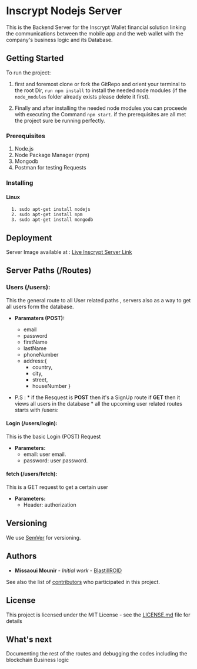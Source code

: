 # Inscrypt Nodejs Server

This is the Backend Server for the Inscrypt Wallet financial solution linking the communications between the mobile app and the web wallet with the company's business logic and its Database.

## Getting Started

To run the project:
1. first and foremost clone or fork the GitRepo and orient your terminal to the root Dir, `run npm install` to install the needed node modules (if the `node_modules` folder already exists please delete it first).

2. Finally and after installing the needed node modules you can proceede with executing the Command `npm start`. if the prerequisites are all met the project sure be running perfectly. 

### Prerequisites

1. Node.js
2. Node Package Manager (npm)
3. Mongodb
4. Postman for testing Requests

### Installing

#### Linux
```
  1. sudo apt-get install nodejs
  2. sudo apt-get install npm
  3. sudo apt-get install mongodb

```

## Deployment

Server Image available at : [Live Inscrypt Server Link](http://ec2-3-84-159-10.compute-1.amazonaws.com:4000/)

## Server Paths (/Routes)

### Users (/users):
This the general route to all User related paths , servers also as a way to get all users form the database.
* **Paramaters (POST):**
  - email
  - password
  - firstName
  - lastName
  - phoneNumber
  - address:{
    - country,
    - city, 
    - street,
    - houseNumber
    }

* P.S : * if the Resquest is **POST** then it's a SignUp route if **GET** then it views all users in the database
        * all the upcoming user related routes starts with /users:
  
#### Login (/users/login):
   This is the basic Login (POST) Request 
* **Parameters:**
    - email: user email.
    - password: user password.

#### fetch (/users/fetch):
   This is a GET request to get a certain user
* **Parameters:**
    - Header: authorization


## Versioning

We use [SemVer](http://semver.org/) for versioning. 

## Authors

* **Missaoui Mounir** - *Initial work* - [BlastillROID](https://github.com/BlastillROID)

See also the list of [contributors](https://github.com/BlastillROID/InscryptBack/contributors) who participated in this project.

## License

This project is licensed under the MIT License - see the [LICENSE.md](LICENSE.md) file for details

## What's next

Documenting the rest of the routes and debugging the codes including the blockchain Business logic
